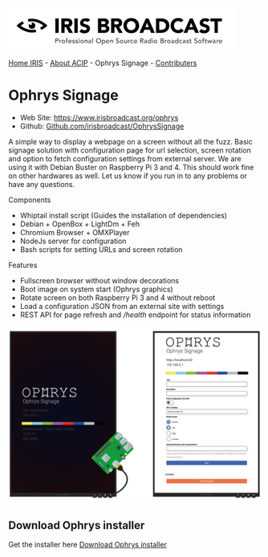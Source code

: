 ![IRIS Broadcast](../logo-iris.png)

[Home IRIS](../README.md) - [About ACIP](../README_ABOUT.md) - Ophrys Signage - [Contributers](../README_CONTRIBUTERS.md)

# Ophrys Signage

* Web Site: https://www.irisbroadcast.org/ophrys
* Github: [Github.com/irisbroadcast/OphrysSignage](https://github.com/IrisBroadcast/OphrysSignage)

A simple way to display a webpage on a screen without all the fuzz.
Basic signage solution with configuration page for url selection,
screen rotation and option to fetch configuration settings from
external server. We are using it with Debian Buster on
Raspberry Pi 3 and 4. This should work fine on other hardwares
as well. Let us know if you run in to any problems or have any questions.

Components
- Whiptail install script (Guides the installation of dependencies)
- Debian + OpenBox + LightDm + Feh
- Chromium Browser + OMXPlayer
- NodeJs server for configuration
- Bash scripts for setting URLs and screen rotation

Features
- Fullscreen browser without window decorations
- Boot image on system start (Ophrys graphics)
- Rotate screen on both Raspberry Pi 3 and 4 without reboot
- Load a configuration JSON from an external site with settings
- REST API for page refresh and */health* endpoint for status information

![Ophrys Signage Screenshot](signage-screenshot.png)

## Download Ophrys installer
Get the installer here [Download Ophrys installer ](http://irisbroadcast.com/ophrys/install.tar.gz)